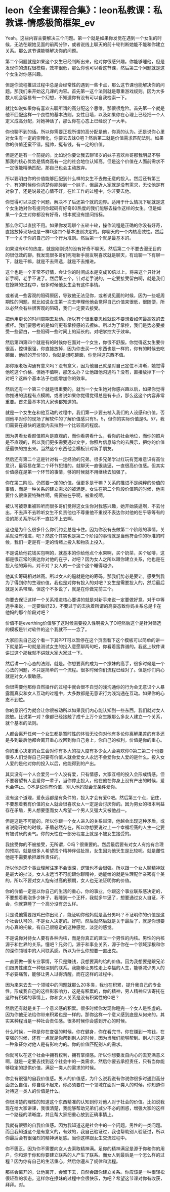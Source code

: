 # leon《全套课程合集》：leon私教课：私教课-情感极简框架_ev

Yeah。这些内容主要解决三个问题。第一个就是如果你发觉在遇到一个女生的时候，无法在跟她见面的前两分钟，或者说线上聊天的前十轮判断她能不能和你建立关系。那么这节课能够解决你的问题。

第二个问题就是如果这个女生已经判断出来，他对你很感兴趣。你能够睡他，但是发现你的流程很模糊，效率很低，那么你也可以看这节课，然后第三个问题就是这个女生对你感兴趣。

但是你流程推进过程中总是会经常性的遇到一些卡点，那么这节课也能解决你的问题。那我们来开始这几课的内容。首先第一这个法则就是尊重游戏规则。因为大多数人呃会容易有一个幻想，不知道你有没有可以自我检索一下。

就比如说如果你有喜欢去聊所谓的高分配这个思维，那很很危险。首先第一个就是他不匹配这样一个良性的基本法则，女性目墙，以及如果你在心理上已经把一个人定义成高分配，对她神话了，那么你在心态上已经说了一大半。

你也聊不到的话。所以你需要正视所谓的高分配是他，你真的认为。还是说你心里对女生有一定的崇拜化，你要去去妹O吧？然后第二就是价值需求匹配法则。如果你的价值还蛮不错，挺帅，挺有钱，有一定的价值。

但是还是有一个前提的。比如说你要让我去聊18岁的妹子喜欢帅哥那我明显不够那我的核心优势是情商高有一定的社会地位认知高。但是这个价值在人面前需求不一定很能精确匹配，那自己也会主动放弃。

所以要明白你的价值能够匹配到什么样的女生不去做无意的投入。然后还有第三个，有的时候你你清楚你能碰到一个妹子，但最近人家就是没有需求，无论他是有对象了，还是说最近心情不好，在忙工作的过程中，你非要去他。

你觉得可以决这个问题，解决不了后还第个就的边界。适用于什么情况下呢就是这个女生她对你有提问你起码有好奇60热度的我们能够去操作这样的女生。但是如果一个女生对你都没有好奇，根本就没有提问指标。

那么你可以直接不用。如果你发现聊个五轮十轮，操作流程是正确的你没有好奇，直接放掉现场也是一样O这四个基本法则决定的。你聊天的一个内核高效性。然后下一个关于你的自己的一个行为准则。然后第一个就是最基本的。

如果没有60的热度，就是刚刚说的没有好奇不聊天。然后第二个不要去漫无目的的很低效的聊。我发现很多哥们呢呃新手朋友啊喜欢就是聊天，有动聊一下有聊一下，就是干嘛，就是不去筛选，就是不去推进。

这个也是一个非常不好情，会让你的时间成本是变成10倍以上。将来这个只针对新手啊，老手不说了。然后第三个，针对老手说的，一定要接受留白啊，就是我们在撩妹的过程中，很多时候他女生会有这件事情。

或者说一些客观的阻碍原因，导致他无法见你，或者说见面的时候，因为一些呃周期性的问题。就比如说女生第一次去申理他他会觉得自己价值来很低，很随便，所以必然会有些很客观的阻碍，我们一定要去接受。

把他用更长的时间周期去互动。所以有个很重要思维就说不要想着如何最高效的去撩杯。我们要思考的是如何更有掌控感的去撩妹。所以为了掌控，我们是势必要接受一些留白，一些阻碍一些时间上的延长的。对吧掌控大于效率。

然后第四第四个就是有的时候你在面对一个女生，你很不舒服。你觉得这女生要价很高，控惧很强，你直接放掉，因为你去买一个东西也是一样的，你有的时候去吃碗面，他妈的开价180，你就是想吃碗面，你觉得这东西不值。

那你跟老板沟通有意义吗？没有意义，因为他自己就是对自己定位不清晰，她觉得他吃这个价格，但她不值啊，那怎么办？让他跟他沟通吗？没有，直接放掉下一个对吧？这四个基本法子也能增加你的效率。

然后还有一个第三个就是很重要的。就当一个女生她对你感兴趣以后，如果你觉得你推进的流程有点模糊，或者说如果你觉得觉得总是有卡点，那么这这个内容非常重要。首先最基本的大家也都知道的。

就是一个女生在和他互动的过程中，我们第一步要去植入我们的人设感和价值，否则他平对你的现场了解软件的了解价值感只有5。5，但你的实际价值是6。57，我们需要在最快的速度内去拉到一个比较高的程度。

因为男看女看颜值照片是直观的，而你看男看什么，看你的社会地位，而你的照片是不直观的，所以我们更多需要通过文字，你照片信息综合的去展示，把你的价值感最快的拉出来。当然这个东西他会模板针对新手朋友。

然后还有第二个这是针对有一定经验的兄弟。很多兄弟学过红玩有宽难意识有高位意识，最容易在第二个环节犯错的。就聊天一直很装逼，一直很高价值感。但其实价值感在是第一个环节的事情，够的时候就不用继续去加强了。

你在第二阶段。仍然要一定的价值，但更多是干嘛？关系的推进不是纯粹的价值的事情，而是一种关系的建立需求的被满足。女生在第二个阶段价值购的时候，他需要什么很重要特殊性啊，需要被在乎啊，被重视啊。

被认可被尊重被聆听而很多哥们觉得这女生你对我感兴趣，她开始装逼啊，不去付出，不去声不去聆听女生不负责他也不尊重他不重视不表达你对他的在乎等等有的没的那关系所以不一直拉不上去啊。

这也是为什么很多什么你们约会总是卡住。因为你没有去做第二个阶段的事情，关系就没有推进，吧？然这个其实也是第二个阶段的事情就是当他符合你的标准的时候，我们一定是有一定的情绪上投入和物质上投入。

不是说给他花钱买包啊的，就基本的你给他点个水果啊，买个奶茶，买个咖啡，这都是很正常的表达你对他的在乎，对吧？因为女人之所以跟你建立关系，他也是在投入他的筹码，对不对？女人的一个这个这个睡得越少。

他其实筹码相对越高。所以女人的逼就是他的筹码。那我们势必是要让。感受到我为了得到你的生理价值，我也是对你有投入的对吧？女生是需要投入的，然后最后就是关系带理。但这个不多说了，就是在你做完前三个。

你要去保证这样一个关系推进核心要讲的就是对新手来说一定要做好意。对于中等选手来说，一定要做好23，不要过于的去执着所谓的高姿态致你妈关系总是卡在他妈的那个阶段对吧？

价值不是everthing价值够了这时候需要投入性啊投入了O吧然后这个是针对筛选的模板是针对软件的这个我就不一一念了。

大家回去自己这个看一下其PPT可以暂停在这个页面看下这个模板可以简单的讲一下就是第一句就是测试女生的投入意愿聊两句吧，你看着蛮靠谱的。我这上软件课讲过这个那我就不讲就大家大家过一下。

然后讲一个心态的法则，就是。你想要真的成为一个撩妹的高手，很多时候是一个心法的问题，不只是简单的一个流程。很多时候你们流程已经对了。但是你们内心就是对女人很敏感。

你很需要他那你自然操作的过程中就会很不自觉的浅沟通你的行为会无意识个人暴露而真实和女人互动的过程中，大多数都是无意识行为浅沟通在互动。如果你的心态不到位。

你的意识行为就会让你很被动所以如果我们内心能认知到一些东西，我们就对女人脱敏。比说第一对？像都已经接触了成千上万个女生跟那么多女人建立一个关系，就个基本的法则。

人都会离开任何一个女生都是暂时性的体验无论你对他有多论你离解果差的有多还是多到最后他都会离开重心收回到你自己身上，你自己的权利，价值是你的重心。

你的重心决定的女生会对你有多大的投入度有多少女人会喜欢你O第二第二个也要很多人们觉得自己只要有价值人就会爱女人永远不会爱你女人爱的是什么。投入女人爱的是他对你的投入以后，他能得到的产出。

其实没有一个人会爱另一个人没有爱，只有情感，大家互相的投入会形成情感。但不要奢望有人会爱你一辈子，当你停止投入，他在他在你身上没有产出的时候，爱也会停止。O不是说你有价值，别人他妈就会无条件爱你。

没有这个道理，爱永远都是有条件的，投入才会有爱O吧。然后第三个点，记住，不要想着我有价值的女人就会很喜欢女人一定是会讨厌你的。因为男女的根本利益存在矛盾，男人想要堕而女人希望一个男人又强大又被他战一。

但是这是不可能的。所以你跟一个女人进入的关系越深，他越会出现这种矛盾，或者说刚开始的时候，矛盾必然存在，所以你想要说过上一个幸福坦荡的人生一定要有被讨厌的勇气。你的天性在一部分程度上就是不被女生接受的。

我接受你的不被接受，无所谓，O吗？很重要的。然后最后要有对女人有抱有合理的预期，就是很多人希望找个精神伴侣扯担，女生因为他天生是比较呃。就是雌性他是不需要承担雄性责任的。

所以他对这个事业理解注定不会很深，逻辑也不会很强。所以跟一个女人聊精神就是最大的扯淡。女人永远当不可能跟你聊精神，她能给的就是生理配伴亲密有个美的，所以不要对女人抱有过高的预期，女人也无法证明你的价值。

你的价值一定是以你自己的生活的重心，你的事业，你跟这个事业联系感决定的，不要想着我泡多少妹子，我睡到一个正杯，我就多牛逼了，想要通过女人自证，不会，你就算睡了一个高分没有怎么样。

只是说他需要跟鸡巴你出现了，能证明你他妈就是高分男吗？不证明你的价值是这个社会认可的，不是女人决定的。好吧，然后就然后就是关于最后了，就是你想要内心真的托敏，有自己很稳定的这种感觉，淡定的感觉。

不是说你对待女人要有各种内核，而是你真正的建立一个男性的内核。男性的内核源于和世界的关系。懂吧？兄弟们，源于和事业关系，源于你在一个领域深根和你的深你领域中的人间联系感。所以为什么你想要一直出克。

一直要做一很专业事情，不只是赚钱，我想要真的给的价值。因为我想要是跟兄弟们跟男性建立一种很深刻的联系。我能够让男性走上幸福的人生，能够减少男人的不必要痛苦，能够让男人过得清醒。而在这样的过程中。

因为来来去去一个领域中的问题就那么20多类，我也在积累，提升我自己的专业性，形成我自己的这样影影响力，这是有积累的，你的精神，男人精神应该寄托在这种有积累的事情上，你和女人关系是没有积累性的O吧？

然后还有就是关于一个意义感的积累。很多时候你发现你睡完一个女人是空虚的。因为你他无法给你带来积累也是一样的。那你这样一个意义感到底是从何来的。其实某种程当是一种社会责任感。很多时候你会感到开心的时候。

什么时候，一种是你在变强的时候，你在健身，你在看完书，你在赚到一笔钱，在变强的时候，还有一点就是你帮到别人的时候，因为当我们能够帮到。别人时这是一种象征你对他人是有影响力的。你的价值匹配别人的需求。

你就可以在这个社会中拥有权利，拥有掌控感。所以你想要发自内心的去充满意义啊，就是一定要去找到这个社会中的一类需求，然后你要去承担责任，只有当你能够稳定的提供价值，满足一类人的需求的时候。

你会有很强的自我价值感。男人的价值感，为什么说我说有你说你很多时遇到高分面怎么自信，你自信不起来，你必须要在一个领域在面对一类人的时候，你知道你对待这一类人的价值是什么。

你很清楚的理性的知道这个东西精准的认知到你对他人对于社会的价值。比如说我现在给大家讲课，我很清楚，我能够帮助兄弟们减少不必的困惑，增强大家的这样一个路径的清晰度，并且帮大家把重心放到正确事情上。

我就有很强的自我价值感。因为我知道这是社会中的一个问题。男性的一类问题。而且我知道这个是有意义的，有效的，我自己验证过，我也帮助别人验证过，所以你最后会有很强烈的精神满足感。当你这样跟女生交流过程中。

你不匮乏。因为你不需要向女人去索取精神满。足你的精神满足是源于你和你的用户，你和源于你和你要建立联系的人产生了联系。而女人到最后是一个怎么样的过程？因为你有自己的生活重心，然后你遵从了规律和流程。

那些会离开的，让他离开，会留下去，自然会跟你建立关系。你应该是一种很轻松很轻盈的状态。这样你在撩妹的过程中会很快乐，为吧？希望这节课对你有收获，拜拜。对。

